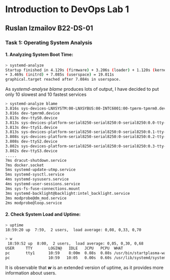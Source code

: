 # Introduction to DevOps Lab 1
## Ruslan Izmailov B22-DS-01 

### Task 1: Operating System Analysis

#### 1. Analyzing System Boot Time:
```sh 
> systemd-analyze  
Startup finished in 4.129s (firmware) + 3.206s (loader) + 1.120s (kernel) 
+ 3.469s (initrd) + 7.085s (userspace) = 19.011s 
graphical.target reached after 7.084s in userspace.
```

As _systemd-analyse blame_   produces lots of output, I have decided to put only 10 slowest and 10 fastest services
```sh
> systemd-analyze blame 
3.816s sys-devices-LNXSYSTM:00-LNXSYBUS:00-INTC6001:00-tpmrm-tpmrm0.device
3.816s dev-tpmrm0.device
3.813s dev-ttyS0.device
3.813s sys-devices-platform-serial8250-serial8250:0-serial8250:0.0-tty-ttyS0.device
3.813s dev-ttyS1.device
3.813s sys-devices-platform-serial8250-serial8250:0-serial8250:0.1-tty-ttyS1.device
3.808s sys-devices-platform-serial8250-serial8250:0-serial8250:0.2-tty-ttyS2.device
3.808s dev-ttyS2.device
3.802s sys-devices-platform-serial8250-serial8250:0-serial8250:0.3-tty-ttyS3.device
3.802s dev-ttyS3.device
.....
7ms dracut-shutdown.service
7ms docker.socket
5ms systemd-update-utmp.service
5ms systemd-sysctl.service
4ms systemd-sysusers.service
4ms systemd-user-sessions.service
3ms sys-fs-fuse-connections.mount
3ms systemd-backlight@backlight:intel_backlight.service
3ms modprobe@dm_mod.service
2ms modprobe@loop.service
```

#### 2. Check System Load and Uptime:   
```sh 
> uptime 
18:59:20 up  7:59,  2 users,  load average: 0,08, 0,33, 0,70
```

```sh
> w
 18:59:52 up  8:00,  2 users,  load average: 0,05, 0,30, 0,68
USER     TTY       LOGIN@   IDLE   JCPU   PCPU  WHAT
pc       tty1      10:59    8:00m  0.08s  0.08s /usr/bin/startplasma-wayland
pc                 10:59   10:05   0.00s  0.60s /usr/lib/systemd/systemd --users
```

It is observable that ___w___ is an extended version of uptime, as it provides more information about users. 